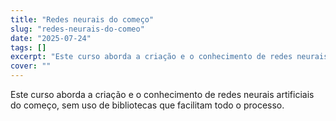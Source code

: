 ```yaml
---
title: "Redes neurais do começo"
slug: "redes-neurais-do-comeo"
date: "2025-07-24"
tags: []
excerpt: "Este curso aborda a criação e o conhecimento de redes neurais artificiais do começo, sem uso de bibliotecas que facilitam todo o processo."
cover: ""
---
```


Este curso aborda a criação e o conhecimento de redes neurais artificiais do começo, sem uso de bibliotecas que facilitam todo o processo.